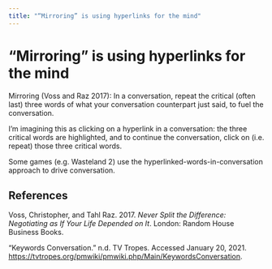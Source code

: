```yaml
---
title: "“Mirroring” is using hyperlinks for the mind"
---
```


# “Mirroring” is using hyperlinks for the mind
Mirroring (Voss and Raz 2017): In a conversation, repeat the critical (often last) three words of what your conversation counterpart just said, to fuel the conversation.

I’m imagining this as clicking on a hyperlink in a conversation: the three critical words are highlighted, and to continue the conversation, click on (i.e. repeat) those three critical words.

Some games (e.g. Wasteland 2) use the hyperlinked-words-in-conversation approach to drive conversation.

## References
Voss, Christopher, and Tahl Raz. 2017. *Never Split the Difference: Negotiating as If Your Life Depended on It*. London: Random House Business Books.

“Keywords Conversation.” n.d. TV Tropes. Accessed January 20, 2021. https://tvtropes.org/pmwiki/pmwiki.php/Main/KeywordsConversation.

